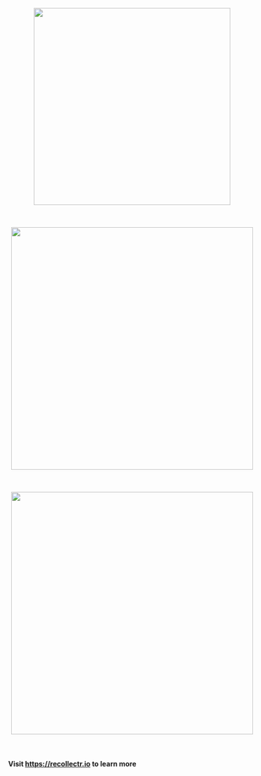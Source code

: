 <p align="center">
  <a href="https://recollectr.io/"><img width="400px" src="https://recollectr.io/wp-content/uploads/2017/12/Recollectr-Logo.svg" /></a>
</p>
<br />
<p align="center">
  <a href="https://recollectr.io/"><img width="492px" src="https://recollectr.io/wp-content/uploads/2018/07/Recollectr-Showcase-Image-A.png" /></a>
</p>
<br />
<p align="center">
  <a href="https://recollectr.io/"><img width="492px" src="https://recollectr.io/wp-content/uploads/2018/10/Recollectr-Dark-Mode.png" /></a>
</p>
<br />

 #### Visit https://recollectr.io to learn more
